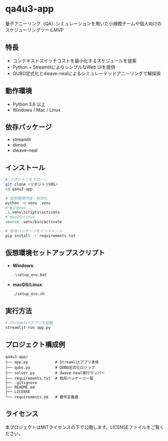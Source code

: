 # qa4u3-app

量子アニーリング（QA）シミュレーションを用いた小規模チームや個人向けのスケジューリングツールMVP

## 特長
- コンテキストスイッチコストを最小化するスケジュールを提案
- Python + StreamlitによりシンプルなWeb UIを提供
- QUBO定式化とdwave-nealによるシミュレーテッドアニーリングで解探索

## 動作環境
- Python 3.8 以上
- Windows / Mac / Linux

## 依存パッケージ
- streamlit
- dimod
- dwave-neal

## インストール
```bash
# リポジトリをクローン
git clone <リポジトリURL>
cd qa4u3-app

# 仮想環境作成・有効化
python -m venv .venv
# Windows
.\.venv\Scripts\activate
# macOS/Linux
source .venv/bin/activate

# 依存パッケージをインストール
pip install -r requirements.txt
```

## 仮想環境セットアップスクリプト

- **Windows**:
  ```bash
  .\setup_env.bat
  ```
- **macOS/Linux**:
  ```bash
  ./setup_env.sh
  ```

## 実行方法
```bash
# Streamlitアプリを起動
streamlit run app.py
```

## プロジェクト構成例
```
qa4u3-app/
├── app.py            # Streamlitアプリ本体
├── qubo.py           # QUBO定式化ロジック
├── solver.py         # dwave-neal実行ラッパー
├── requirements.txt  # 依存パッケージ一覧
├── .gitignore
├── README.md
├── LICENSE
└── requirements.md   # 要件定義書
```

## ライセンス
本プロジェクトはMITライセンスの下で公開します。LICENSEファイルをご覧ください。